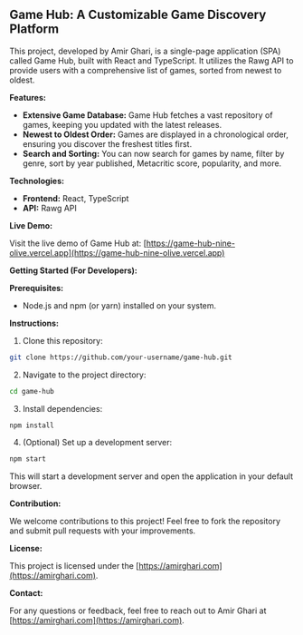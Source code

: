 ## Game Hub: A Customizable Game Discovery Platform

This project, developed by Amir Ghari, is a single-page application (SPA) called Game Hub, built with React and TypeScript. It utilizes the Rawg API to provide users with a comprehensive list of games, sorted from newest to oldest.

**Features:**

* **Extensive Game Database:** Game Hub fetches a vast repository of games, keeping you updated with the latest releases.
* **Newest to Oldest Order:** Games are displayed in a chronological order, ensuring you discover the freshest titles first.
* **Search and Sorting:** You can now search for games by name, filter by genre, sort by year published, Metacritic score, popularity, and more.

**Technologies:**

* **Frontend:** React, TypeScript
* **API:** Rawg API

**Live Demo:**

Visit the live demo of Game Hub at: [https://game-hub-nine-olive.vercel.app](https://game-hub-nine-olive.vercel.app)

**Getting Started (For Developers):**

**Prerequisites:**

* Node.js and npm (or yarn) installed on your system.

**Instructions:**

1. Clone this repository:

```bash
git clone https://github.com/your-username/game-hub.git
```

2. Navigate to the project directory:

```bash
cd game-hub
```

3. Install dependencies:

```bash
npm install
```

4. (Optional) Set up a development server:

```bash
npm start
```

This will start a development server and open the application in your default browser.

**Contribution:**

We welcome contributions to this project! Feel free to fork the repository and submit pull requests with your improvements.

**License:**

This project is licensed under the [https://amirghari.com](https://amirghari.com).

**Contact:**

For any questions or feedback, feel free to reach out to Amir Ghari at [https://amirghari.com](https://amirghari.com).

